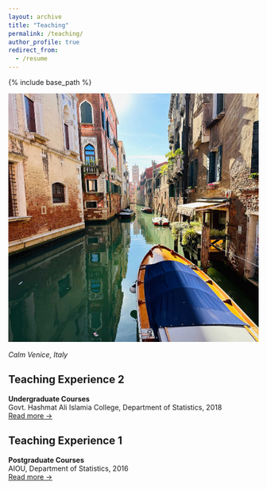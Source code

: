 ```yaml
---
layout: archive
title: "Teaching"
permalink: /teaching/
author_profile: true
redirect_from:
  - /resume
---
```

{% include base_path %}
<!-- Memory picture -->
<img src="/images/venice1.jpg" alt="My memory at Venice" style="height:500px; width:800px;">
<p><em>Calm Venice, Italy</em></p>


## Teaching Experience 2
**Undergraduate Courses**  
Govt. Hashmat Ali Islamia College, Department of Statistics, 2018  
[Read more →](/teaching/2018-spring-teaching-1)

## Teaching Experience 1
**Postgraduate Courses**  
AIOU, Department of Statistics, 2016  
[Read more →](/teaching/2016-spring-teaching-1)
